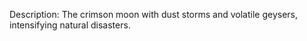 Description:
	The crimson moon with dust storms and volatile geysers, intensifying natural disasters.